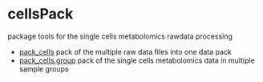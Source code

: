 ﻿# cellsPack

package tools for the single cells metabolomics rawdata processing

+ [pack_cells](cellsPack/pack_cells.1) pack of the multiple raw data files into one data pack
+ [pack_cells.group](cellsPack/pack_cells.group.1) pack of the single cells metabolomics data in multiple sample groups
